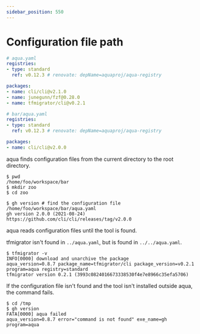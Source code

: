 ```yaml
---
sidebar_position: 550
---
```


# Configuration file path

```yaml
# aqua.yaml
registries:
- type: standard
  ref: v0.12.3 # renovate: depName=aquaproj/aqua-registry

packages:
- name: cli/cli@v2.1.0
- name: junegunn/fzf@0.28.0
- name: tfmigrator/cli@v0.2.1
```

```yaml
# bar/aqua.yaml
registries:
- type: standard
  ref: v0.12.3 # renovate: depName=aquaproj/aqua-registry

packages:
- name: cli/cli@v2.0.0
```

aqua finds configuration files from the current directory to the root directory.

```console
$ pwd
/home/foo/workspace/bar
$ mkdir zoo
$ cd zoo

$ gh version # find the configuration file /home/foo/workspace/bar/aqua.yaml
gh version 2.0.0 (2021-08-24)
https://github.com/cli/cli/releases/tag/v2.0.0
```

aqua reads configuration files until the tool is found.

tfmigrator isn't found in `../aqua.yaml`, but is found in `../../aqua.yaml`.

```console
$ tfmigrator -v
INFO[0000] download and unarchive the package            aqua_version=0.8.7 package_name=tfmigrator/cli package_version=v0.2.1 program=aqua registry=standard
tfmigrator version 0.2.1 (3993c0824016673338530f4e7e8966c35efa5706)
```

If the configuration file isn't found and the tool isn't installed outside aqua, the command fails.

```console
$ cd /tmp
$ gh version
FATA[0000] aqua failed                                   aqua_version=0.8.7 error="command is not found" exe_name=gh program=aqua
```
